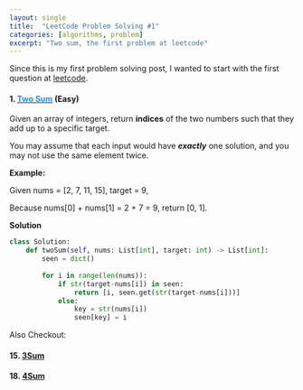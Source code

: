 ```yaml
---
layout: single
title:  "LeetCode Problem Solving #1"
categories: [algorithms, problem]
excerpt: "Two sum, the first problem at leetcode"
---
```


Since this is my first problem solving post, I wanted to start with the first question at [leetcode](https://leetcode.com/). 

#### 1. [<span style="color:DodgerBlue">Two Sum</span>](https://leetcode.com/problems/two-sum/) (Easy) 

Given an array of integers, return **indices** of the two numbers such that they add up to a specific target.

You may assume that each input would have **_exactly_** one solution, and you may not use the same element twice.

**Example:**

Given nums = [2, 7, 11, 15], target = 9,

Because nums[0] + nums[1] = 2 + 7 = 9,
return [0, 1].

**Solution**

```python
class Solution:
    def twoSum(self, nums: List[int], target: int) -> List[int]:
        seen = dict()
        
        for i in range(len(nums)):
            if str(target-nums[i]) in seen:
                return [i, seen.get(str(target-nums[i]))]
            else:
                key = str(nums[i])
                seen[key] = i
```

Also Checkout: 
#### 15. [3Sum](https://leetcode.com/problems/3sum/)
#### 18. [4Sum](https://leetcode.com/problems/3sum/)

